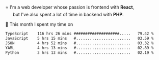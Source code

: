 ⭐ I'm a web developer whose passion is frontend with <b>React</b>,<br/>
&nbsp; &nbsp; &nbsp; but I've also spent a lot of time in backend with <b>PHP</b>.

📅 This month I spent my time on

<!--START_SECTION:waka-->

```txt
TypeScript    116 hrs 26 mins ####################.....   79.42 %
JavaScript    5 hrs 15 mins   #........................   03.59 %
JSON          4 hrs 52 mins   #........................   03.32 %
YAML          4 hrs 13 mins   #........................   02.89 %
Python        3 hrs 13 mins   #........................   02.19 %
```

<!--END_SECTION:waka-->
